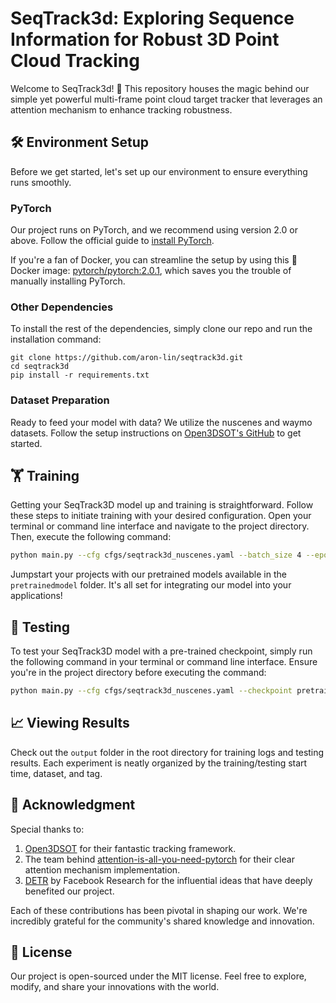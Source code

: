 # SeqTrack3d: Exploring Sequence Information for Robust 3D Point Cloud Tracking 

Welcome to SeqTrack3d! 🚀 This repository houses the magic behind our simple yet powerful multi-frame point cloud target tracker that leverages an attention mechanism to enhance tracking robustness.

## 🛠 Environment Setup

Before we get started, let's set up our environment to ensure everything runs smoothly.

### PyTorch
Our project runs on PyTorch, and we recommend using version 2.0 or above. Follow the official guide to [install PyTorch](https://pytorch.org/get-started/previous-versions/).

If you're a fan of Docker, you can streamline the setup by using this 🐋 Docker image: [pytorch/pytorch:2.0.1](https://hub.docker.com/r/pytorch/pytorch/tags?page=&page_size=&ordering=&name=2.0.1), which saves you the trouble of manually installing PyTorch.

### Other Dependencies
To install the rest of the dependencies, simply clone our repo and run the installation command:

```
git clone https://github.com/aron-lin/seqtrack3d.git
cd seqtrack3d
pip install -r requirements.txt
```

### Dataset Preparation

Ready to feed your model with data? We utilize the nuscenes and waymo datasets. Follow the setup instructions on [Open3DSOT's GitHub](https://github.com/Ghostish/Open3DSOT?tab=readme-ov-file#setup) to get started.

## 🏋️ Training

Getting your SeqTrack3D model up and training is straightforward. Follow these steps to initiate training with your desired configuration. Open your terminal or command line interface and navigate to the project directory. Then, execute the following command:

```bash
python main.py --cfg cfgs/seqtrack3d_nuscenes.yaml --batch_size 4 --epoch 20 --seed 42 --tag "Enter_your_custom_tag_here_for_this_training_session"
```

Jumpstart your projects with our pretrained models available in the `pretrainedmodel` folder. It's all set for integrating our model into your applications!

## 🧪 Testing

To test your SeqTrack3D model with a pre-trained checkpoint, simply run the following command in your terminal or command line interface. Ensure you're in the project directory before executing the command:

```bash
python main.py --cfg cfgs/seqtrack3d_nuscenes.yaml --checkpoint pretrainedmodel/seqtrack_nuscenes_car_succ_62_prec_71.ckpt --test
```

## 📈 Viewing Results 

Check out the `output` folder in the root directory for training logs and testing results. Each experiment is neatly organized by the training/testing start time, dataset, and tag.

## 🙏 Acknowledgment

Special thanks to:

1. [Open3DSOT](https://github.com/Ghostish/Open3DSOT) for their fantastic tracking framework.
2. The team behind [attention-is-all-you-need-pytorch](https://github.com/jadore801120/attention-is-all-you-need-pytorch) for their clear attention mechanism implementation.
3. [DETR](https://github.com/facebookresearch/detr) by Facebook Research for the influential ideas that have deeply benefited our project.

Each of these contributions has been pivotal in shaping our work. We're incredibly grateful for the community's shared knowledge and innovation.

## 📄 License 

Our project is open-sourced under the MIT license. Feel free to explore, modify, and share your innovations with the world.
